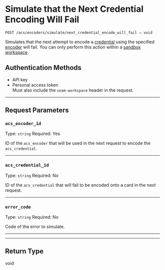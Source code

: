 # Simulate that the Next Credential Encoding Will Fail

```
POST /acs/encoders/simulate/next_credential_encode_will_fail ⇒ void
```

Simulates that the next attempt to encode a [credential](../../../../capability-guides/access-systems/managing-credentials.md) using the specified [encoder](../../../../capability-guides/access-systems/working-with-card-encoders-and-scanners/README.md) will fail. You can only perform this action within a [sandbox workspace](../../../../core-concepts/workspaces/README.md#sandbox-workspaces).

## Authentication Methods

- API key
- Personal access token
  <br>Must also include the `seam-workspace` header in the request.

---

## Request Parameters

### `acs_encoder_id`

Type: `string`
Required: Yes

ID of the `acs_encoder` that will be used in the next request to encode the `acs_credential`.

---

### `acs_credential_id`

Type: `string`
Required: No

ID of the `acs_credential` that will fail to be encoded onto a card in the next request.

---

### `error_code`

Type: `string`
Required: No

Code of the error to simulate.

---


---

## Return Type

void
